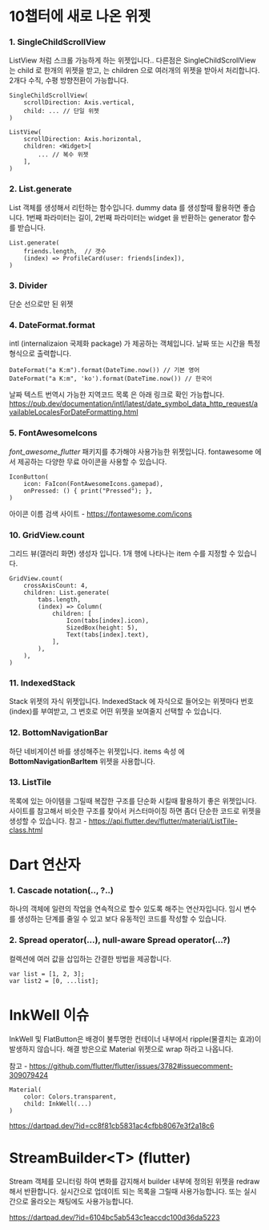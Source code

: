 # 10챕터에 새로 나온 위젯

### 1. **SingleChildScrollView** 
 ListView 처럼 스크롤 가능하게 하는 위젯입니다.. 다른점은 SingleChildScrollView 는 child 로 한개의 위젯을 받고, 는 children 으로 여러개의 위젯을 받아서 처리합니다. 2개다 수직, 수평 방향전환이 가능합니다. 
```flutter
SingleChildScrollView(
    scrollDirection: Axis.vertical,
    child: ... // 단일 위젯
)

ListView(
    scrollDirection: Axis.horizontal,
    children: <Widget>[
        ... // 복수 위젯
    ],
)
```

### 2. **List.generate** 
List 객체를 생성해서 리턴하는 함수입니다. dummy data 를 생성할때 활용하면 좋습니다. 1번째 파라미터는 길이, 2번째 파라미터는 widget 을 반환하는 generator 함수를 받습니다. 
```flutter
List.generate(
    friends.length,  // 갯수
    (index) => ProfileCard(user: friends[index]),
)
```

### 3. **Divider** 
단순 선으로만 된 위젯

### 4. **DateFormat.format** 
 intl (internalizaion 국제화 package) 가 제공하는 객체입니다. 날짜 또는 시간을 특정 형식으로 출력합니다. 
```flutter
DateFormat("a K:m").format(DateTime.now()) // 기본 영어
DateFormat("a K:m", 'ko').format(DateTime.now()) // 한국어
```
날짜 텍스트 번역시 가능한 지역코드 목록 은 아래 링크로 확인 가능합니다. 
https://pub.dev/documentation/intl/latest/date_symbol_data_http_request/availableLocalesForDateFormatting.html

### 5. **FontAwesomeIcons**
*font_awesome_flutter* 패키지를 추가해야 사용가능한 위젯입니다. fontawesome 에서 제공하는 다양한 무료 아이콘을 사용할 수 있습니다. 
```flutter
IconButton(
    icon: FaIcon(FontAwesomeIcons.gamepad), 
    onPressed: () { print("Pressed"); },
)
```
아이콘 이름 검색 사이트 - https://fontawesome.com/icons

### 10. **GridView.count**
그리드 뷰(갤러리 화면) 생성자 입니다. 1개 행에 나타나는 item 수를 지정할 수 있습니다.
```flutter
GridView.count(
    crossAxisCount: 4, 
    children: List.generate(
        tabs.length,
        (index) => Column(
            children: [
                Icon(tabs[index].icon),
                SizedBox(height: 5),
                Text(tabs[index].text),
            ],
        ),
    ),
)
```

### 11. **IndexedStack**
Stack 위젯의 자식 위젯입니다. IndexedStack 에 자식으로 들어오는 위젯마다 번호(index)를 부여받고, 그 번호로 어떤 위젯을 보여줄지 선택할 수 있습니다.

### 12. **BottomNavigationBar**
하단 네비게이션 바를 생성해주는 위젯입니다. items 속성 에 **BottomNavigationBarItem**  위젯을 사용합니다. 

### 13. **ListTile** 
목록에 있는 아이템을 그릴때 복잡한 구조를 단순화 시킬때 활용하기 좋은 위젯입니다. 사이트를 참고해서 비슷한 구조를 찾아서 커스터마이징 하면 좀더 단순한 코드로 위젯을 생성할 수 있습니다. 
참고 - https://api.flutter.dev/flutter/material/ListTile-class.html

# Dart 연산자
### 1. **Cascade notation(.., ?..)**
하나의 객체에 일련의 작업을 연속적으로 할수 있도록 해주는 연산자입니다. 임시 변수를 생성하는 단계를 줄일 수 있고 보다 유동적인 코드를 작성할 수 있습니다.

### 2. **Spread operator(…), null-aware Spread operator(…?)**
컬렉션에 여러 값을 삽입하는 간결한 방법을 제공합니다.
```flutter
var list = [1, 2, 3];
var list2 = [0, ...list];
```

# InkWell 이슈
InkWell 및 FlatButton은 배경이 불투명한 컨테이너 내부에서 ripple(물결치는 효과)이 발생하지 않습니다. 해결 방은으로 Material 위젯으로 wrap 하라고 나옵니다. 

참고 - https://github.com/flutter/flutter/issues/3782#issuecomment-309079424
```flutter
Material(
    color: Colors.transparent,
    child: InkWell(...)
)
```

https://dartpad.dev/?id=cc8f81cb5831ac4cfbb8067e3f2a18c6

# StreamBuilder\<T\> (flutter)
Stream 객체를 모니터링 하여 변화를 감지해서 builder 내부에 정의된 위젯을 redraw 해서 반환합니다. 실시간으로 업데이트 되는 목록을 그릴때 사용가능합니다. 또는 실시간으로 올라오는 채팅에도 사용가능합니다. 

https://dartpad.dev/?id=6104bc5ab543c1eaccdc100d36da5223